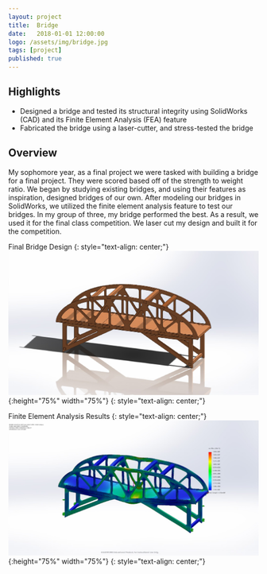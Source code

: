 ```yaml
---
layout: project
title:  Bridge
date:   2018-01-01 12:00:00
logo: /assets/img/bridge.jpg
tags: [project]
published: true
---
```


## Highlights
- Designed a bridge and tested its structural integrity using SolidWorks (CAD) and its Finite Element Analysis (FEA) feature
- Fabricated the bridge using a laser-cutter, and stress-tested the bridge


## Overview
My sophomore year, as a final project we were tasked with building a bridge for a final project. They were scored based off of
the strength to weight ratio. We began by studying existing bridges, and using their features as inspiration, designed bridges 
of our own. After modeling our bridges in SolidWorks, we utilized the finite element analysis feature to test our bridges. 
In my group of three, my bridge performed the best. As a result, we used it for the final class competition. We laser cut 
my design and built it for the competition. 

Final Bridge Design
{: style="text-align: center;"}
![Chassis cad](/assets/img/bridge.jpg){:height="75%" width="75%"}
{: style="text-align: center;"}

Finite Element Analysis Results
{: style="text-align: center;"}
![Chassis cad](/assets/img/stress.jpg){:height="75%" width="75%"}
{: style="text-align: center;"}
